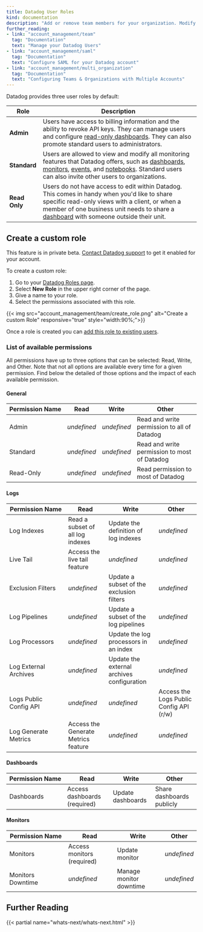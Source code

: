 ```yaml
---
title: Datadog User Roles
kind: documentation
description: "Add or remove team members for your organization. Modify team member roles."
further_reading:
- link: "account_management/team"
  tag: "Documentation"
  text: "Manage your Datadog Users"
- link: "account_management/saml"
  tag: "Documentation"
  text: "Configure SAML for your Datadog account"
- link: "account_management/multi_organization"
  tag: "Documentation"
  text: "Configuring Teams & Organizations with Multiple Accounts"
---
```


Datadog provides three user roles by default:

| Role          | Description                                                                                                                                                                                                                                   |
|---------------|-----------------------------------------------------------------------------------------------------------------------------------------------------------------------------------------------------------------------------------------------|
| **Admin**     | Users have access to billing information and the ability to revoke API keys. They can manage users and configure [read-only dashboards][1]. They can also promote standard users to administrators.                                           |
| **Standard**  | Users are allowed to view and modify all monitoring features that Datadog offers, such as [dashboards][1], [monitors][2], [events][3], and [notebooks][4]. Standard users can also invite other users to organizations.                       |
| **Read Only** | Users do not have access to edit within Datadog. This comes in handy when you'd like to share specific read-only views with a client, or when a member of one business unit needs to share a [dashboard][5] with someone outside their unit. |

## Create a custom role

<div class="alert alert-warning">
This feature is in private beta. <a href="/help">Contact Datadog support</a> to get it enabled for your account.
</div>

To create a custom role:

1. Go to your [Datadog Roles page][6].
2. Select **New Role** in the upper right corner of the page.
3. Give a name to your role.
4. Select the permissions associated with this role.

{{< img src="account_management/team/create_role.png" alt="Create a custom Role" responsive="true" style="width:90%;">}}

Once a role is created you can [add this role to existing users][7].

### List of available permissions

All permissions have up to three options that can be selected: Read, Write, and Other. Note that not all options are available every time for a given permission. Find below the detailed of those options and the impact of each available permission.

#### General

| Permission Name | Read        | Write       | Other                                        |
|-----------------|-------------|-------------|----------------------------------------------|
| Admin           | *undefined* | *undefined* | Read and write permission to all of Datadog  |
| Standard        | *undefined* | *undefined* | Read and write permission to most of Datadog |
| Read-Only       | *undefined* | *undefined* | Read permission to most of Datadog           |

#### Logs

| Permission Name        | Read                                | Write                                      | Other                                   |
|------------------------|-------------------------------------|--------------------------------------------|-----------------------------------------|
| Log Indexes            | Read a subset of all log indexes    | Update the definition of log indexes       | *undefined*                             |
| Live Tail              | Access the live tail feature        | *undefined*                                | *undefined*                             |
| Exclusion Filters      | *undefined*                         | Update a subset of the exclusion filters   | *undefined*                             |
| Log Pipelines          | *undefined*                         | Update a subset of the log pipelines       | *undefined*                             |
| Log Processors         | *undefined*                         | Update the log processors in an index      | *undefined*                             |
| Log External Archives  | *undefined*                         | Update the external archives configuration | *undefined*                             |
| Logs Public Config API | *undefined*                         | *undefined*                                | Access the Logs Public Config API (r/w) |
| Log Generate Metrics   | Access the Generate Metrics feature | *undefined*                                | *undefined*                             |

#### Dashboards

| Permission Name | Read                         | Write             | Other                     |
|-----------------|------------------------------|-------------------|---------------------------|
| Dashboards      | Access dashboards (required) | Update dashboards | Share dashboards publicly |

#### Monitors

| Permission Name   | Read                       | Write                   | Other       |
|-------------------|----------------------------|-------------------------|-------------|
| Monitors          | Access monitors (required) | Update monitor          | *undefined* |
| Monitors Downtime | *undefined*                | Manage monitor downtime | *undefined* |

## Further Reading

{{< partial name="whats-next/whats-next.html" >}}

[1]: /graphing/dashboards
[2]: /monitors
[3]: /graphing/event_stream
[4]: /graphing/notebooks
[5]: /graphing/dashboards
[6]: https://app.datadoghq.com/rbac
[7]: /account_management/team/#edit-a-user-roles
